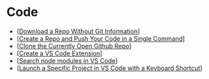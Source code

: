 # Code

- [[Download a Repo Without Git Information]]
- [[Create a Repo and Push Your Code in a Single Command]]
- [[Clone the Currently Open Github Repo]]
- [[Create a VS Code Extension]]
- [[Search node modules in VS Code]]
- [[Launch a Specific Project in VS Code with a Keyboard Shortcut]]

[//begin]: # "Autogenerated link references for markdown compatibility"
[download a repo without git information]: download-a-repo-without-git-information "Download a Repo Without Git Information"
[create a repo and push your code in a single command]: create-a-repo-and-push-your-code-in-a-single-command "Create a Repo and Push Your Code in a Single Command"
[clone the currently open github repo]: clone-the-currently-open-github-repo "Clone the Currently Open Github Repo"
[create a vs code extension]: create-a-vs-code-extension "Create a VS Code Extension"
[search node modules in vs code]: search-node-modules-in-vs-code "Search Node Modules in VS Code"
[launch a specific project in vs code with a keyboard shortcut]: launch-a-specific-project-in-vs-code-with-a-keyboard-shortcut "Launch a Specific Project in VS Code with a Keyboard Shortcut"
[//end]: # "Autogenerated link references"
